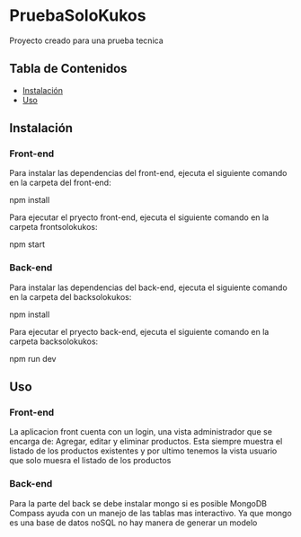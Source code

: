 # PruebaSoloKukos

Proyecto creado para una prueba tecnica

## Tabla de Contenidos

- [Instalación](#instalación)
- [Uso](#uso)

## Instalación

### Front-end

Para instalar las dependencias del front-end, ejecuta el siguiente comando en la carpeta del front-end:

npm install

Para ejecutar el pryecto front-end, ejecuta el siguiente comando en la carpeta frontsolokukos:

npm start

### Back-end

Para instalar las dependencias del back-end, ejecuta el siguiente comando en la carpeta del backsolokukos:

npm install

Para ejecutar el pryecto back-end, ejecuta el siguiente comando en la carpeta backsolokukos:

npm run dev

## Uso

### Front-end

La aplicacion front cuenta con un login, una vista administrador que se encarga de: Agregar, editar y eliminar productos. Esta siempre muestra el listado de los productos existentes y por ultimo tenemos la vista usuario que solo muesra el listado de los productos

### Back-end

Para la parte del back se debe instalar mongo si es posible MongoDB Compass ayuda con un manejo de las tablas mas interactivo. Ya que mongo es una base de datos noSQL no hay manera de generar un modelo

```bash
